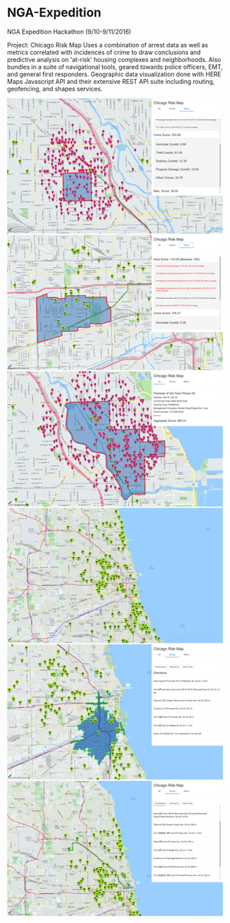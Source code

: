 # NGA-Expedition
NGA Expedition Hackathon (9/10-9/11/2016)

Project: Chicago Risk Map
Uses a combination of arrest data as well as metrics correlated with incidences of crime to draw conclusions and predictive analysis on 'at-risk' housing complexes and neighborhoods. Also bundles in a suite of navigational tools, geared towards police officers, EMT, and general first responders. Geographic data visualization done with HERE Maps Javascript API and their extensive REST API suite including routing, geofencing, and shapes services.

![alt tag](/screens/crimes.png)
![alt tag](/screens/neighborhood.png)
![alt tag](/screens/overview.png)
![alt tag](/screens/initial.png)
![alt tag](/screens/reverse-isoline.png)
![alt tag](/screens/routing.png)
